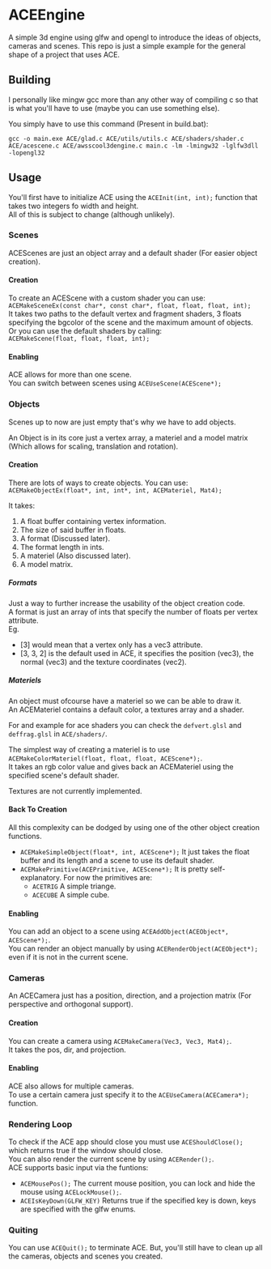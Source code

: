 # ACEEngine
A simple 3d engine using glfw and opengl to introduce the ideas of objects, cameras and scenes.
This repo is just a simple example for the general shape of a project that uses ACE.

## Building
I personally like mingw gcc more than any other way of compiling c so that is what you'll have to use (maybe you can use something else).

You simply have to use this command (Present in build.bat):
``` 
gcc -o main.exe ACE/glad.c ACE/utils/utils.c ACE/shaders/shader.c ACE/acescene.c ACE/awsscool3dengine.c main.c -lm -lmingw32 -lglfw3dll -lopengl32
```
## Usage

You'll first have to initialize ACE using the `ACEInit(int, int);` function that takes two integers fo width and height.  
All of this is subject to change (although unlikely).

### Scenes

ACEScenes are just an object array and a default shader (For easier object creation).

#### Creation

To create an ACEScene with a custom shader you can use:  
`ACEMakeSceneEx(const char*, const char*, float, float, float, int);`  
It takes two paths to the default vertex and fragment shaders, 3 floats specifying the bgcolor of the scene and the maximum amount of objects.  
Or you can use the default shaders by calling:  
`ACEMakeScene(float, float, float, int);`

#### Enabling
ACE allows for more than one scene.  
You can switch between scenes using `ACEUseScene(ACEScene*);`

### Objects

Scenes up to now are just empty that's why we have to add objects.

An Object is in its core just a vertex array, a materiel and a model matrix (Which allows for scaling, translation and rotation).

#### Creation
There are lots of ways to create objects.
You can use:  
`ACEMakeObjectEx(float*, int, int*, int, ACEMateriel, Mat4);`

It takes:
1. A float buffer containing vertex information.  
2. The size of said buffer in floats.
3. A format (Discussed later).
4. The format length in ints.
5. A materiel (Also discussed later).
6. A model matrix.

##### Formats

Just a way to further increase the usability of the object creation code.  
A format is just an array of ints that specify the number of floats per vertex attribute.  
Eg.
* [3] would mean that a vertex only has a vec3 attribute.  
* [3, 3, 2] is the default used in ACE, it specifies the position (vec3), the normal (vec3) and the texture coordinates (vec2).  

##### Materiels

An object must ofcourse have a materiel so we can be able to draw it.  
An ACEMateriel contains a default color, a textures array and a shader.

For and example for ace shaders you can check the `defvert.glsl` and `deffrag.glsl` in `ACE/shaders/`.

The simplest way of creating a materiel is to use `ACEMakeColorMateriel(float, float, float, ACEScene*);`.  
It takes an rgb color value and gives back an ACEMateriel using the specified scene's default shader.

Textures are not currently implemented.

#### Back To Creation

All this complexity can be dodged by using one of the other object creation functions.

* `ACEMakeSimpleObject(float*, int, ACEScene*);` It just takes the float buffer and its length and a scene to use its default shader.
* `ACEMakePrimitive(ACEPrimitive, ACEScene*);` It is pretty self-explanatory. For now the primitives are:
    * `ACETRIG` A simple triange.
    * `ACECUBE` A simple cube.

#### Enabling

You can add an object to a scene using `ACEAddObject(ACEObject*, ACEScene*);`.\
You can render an object manually by using `ACERenderObject(ACEObject*);` even if it is not in the current scene.

### Cameras

An ACECamera just has a position, direction, and a projection matrix (For perspective and orthogonal support).

#### Creation

You can create a camera using `ACEMakeCamera(Vec3, Vec3, Mat4);`.\
It takes the pos, dir, and projection.

#### Enabling

ACE also allows for multiple cameras.  
To use a certain camera just specify it to the `ACEUseCamera(ACECamera*);` function.

### Rendering Loop

To check if the ACE app should close you must use `ACEShouldClose();` which returns true if the window should close.  
You can also render the current scene by using `ACERender();`.\
ACE supports basic input via the funtions:
* `ACEMousePos();` The current mouse position, you can lock and hide the mouse using `ACELockMouse();`.
* `ACEIsKeyDown(GLFW_KEY)` Returns true if the specified key is down, keys are specified with the glfw enums.

### Quiting

You can use `ACEQuit();` to terminate ACE. But, you'll still have to clean up all the cameras, objects and scenes you created.
